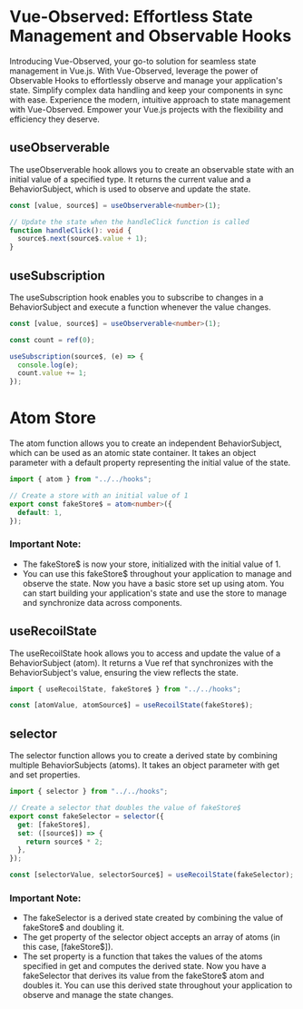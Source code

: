 # Vue-Observed: Effortless State Management and Observable Hooks

Introducing Vue-Observed, your go-to solution for seamless state management in Vue.js. With Vue-Observed, leverage the power of Observable Hooks to effortlessly observe and manage your application's state. Simplify complex data handling and keep your components in sync with ease. Experience the modern, intuitive approach to state management with Vue-Observed. Empower your Vue.js projects with the flexibility and efficiency they deserve.

## useObserverable
The useObserverable hook allows you to create an observable state with an initial value of a specified type. It returns the current value and a BehaviorSubject, which is used to observe and update the state.

```ts
const [value, source$] = useObserverable<number>(1);

// Update the state when the handleClick function is called
function handleClick(): void {
  source$.next(source$.value + 1);
}

```

## useSubscription
The useSubscription hook enables you to subscribe to changes in a BehaviorSubject and execute a function whenever the value changes.

```ts
const [value, source$] = useObserverable<number>(1);

const count = ref(0);

useSubscription(source$, (e) => {
  console.log(e);
  count.value += 1;
});

```


# Atom Store
The atom function allows you to create an independent BehaviorSubject, which can be used as an atomic state container. It takes an object parameter with a default property representing the initial value of the state.

```ts
import { atom } from "../../hooks";

// Create a store with an initial value of 1
export const fakeStore$ = atom<number>({
  default: 1,
});
```

### Important Note:
- The fakeStore$ is now your store, initialized with the initial value of 1.
- You can use this fakeStore$ throughout your application to manage and observe the state.
Now you have a basic store set up using atom. You can start building your application's state and use the store to manage and synchronize data across components.

## useRecoilState
The useRecoilState hook allows you to access and update the value of a BehaviorSubject (atom). It returns a Vue ref that synchronizes with the BehaviorSubject's value, ensuring the view reflects the state.

```ts
import { useRecoilState, fakeStore$ } from "../../hooks";

const [atomValue, atomSource$] = useRecoilState(fakeStore$);
```

## selector
The selector function allows you to create a derived state by combining multiple BehaviorSubjects (atoms). It takes an object parameter with get and set properties.

```ts
import { selector } from "../../hooks";

// Create a selector that doubles the value of fakeStore$
export const fakeSelector = selector({
  get: [fakeStore$],
  set: ([source$]) => {
    return source$ * 2;
  },
});

const [selectorValue, selectorSource$] = useRecoilState(fakeSelector);
```

### Important Note:
- The fakeSelector is a derived state created by combining the value of fakeStore$ and doubling it.
- The get property of the selector object accepts an array of atoms (in this case, [fakeStore$]).
- The set property is a function that takes the values of the atoms specified in get and computes the derived state.
Now you have a fakeSelector that derives its value from the fakeStore$ atom and doubles it. You can use this derived state throughout your application to observe and manage the state changes.


